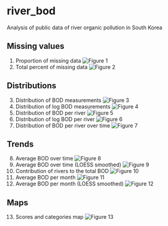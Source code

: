 # river_bod
Analysis of public data of river organic pollution in South Korea

## Missing values

  1. Proportion of missing data ![Figure 1](figures/fig1.png)  
  2. Total percent of missing data ![Figure 2](figures/fig2.png)  

## Distributions

  3. Distribution of BOD measurements ![Figure 3](figures/fig3.png)  
  4. Distribution of log BOD measurements ![Figure 4](figures/fig4.png)  
  5. Distribution of BOD per river ![Figure 5](figures/fig5.png)  
  6. Distribution of log BOD per river ![Figure 6](figures/fig6.png)  
  7. Distribution of BOD per river over time ![Figure 7](figures/fig7.png)  
  
## Trends  

  8. Average BOD over time ![Figure 8](figures/fig8.png)  
  9. Average BOD over time (LOESS smoothed) ![Figure 9](figures/fig9.png)  
  10. Contribution of rivers to the total BOD ![Figure 10](figures/fig10.png)  
  11. Average BOD per month ![Figure 11](figures/fig11.png)  
  12. Average BOD per month (LOESS smoothed) ![Figure 12](figures/fig12.png)  
  
## Maps

  13. Scores and categories map ![Figure 13](figures/fig13.png)  
